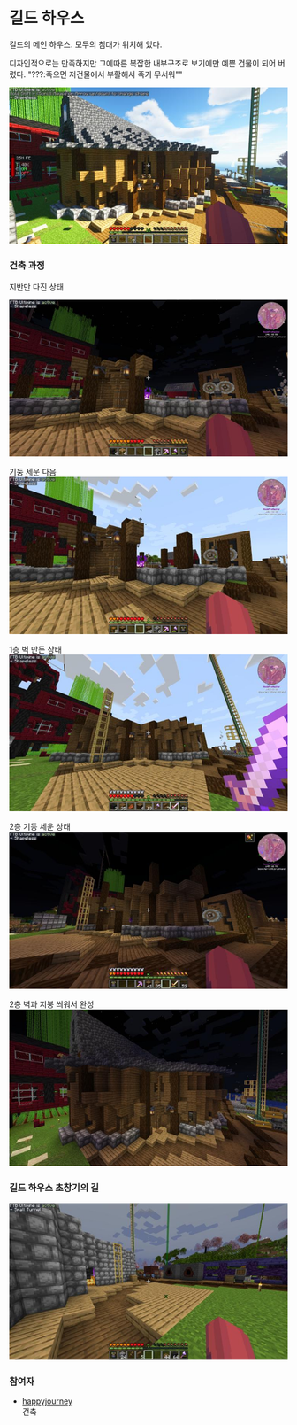 # 길드 하우스

길드의 메인 하우스. 모두의 침대가 위치해 있다.

디자인적으로는 만족하지만 그에따른 복잡한 내부구조로 보기에만 예쁜 건물이 되어 버렸다.
"???:죽으면 저건물에서 부활해서 죽기 무서워""

![asdf](../../asset/buildings/guild_house/main.jpg)



### 건축 과정


지반만 다진 상태

![asdf](../../asset/buildings/guild_house/sub1.jpg)

기둥 세운 다음
![asdf](../../asset/buildings/guild_house/sub2.jpg)

1층 벽 만든 상태
![asdf](../../asset/buildings/guild_house/sub3.jpg)

2층 기둥 세운 상태
![asdf](../../asset/buildings/guild_house/sub4.jpg)

2층 벽과 지붕 씌워서 완성
![asdf](../../asset/buildings/guild_house/sub5.jpg)

### 길드 하우스 초창기의 길

![asdf](../../asset/buildings/guild_house/main_old.jpg)

### 참여자
<!-- player_desc_open -->
- [happyjourney](../members/happyjourney.md)  
건축
<!-- player_desc_close-->